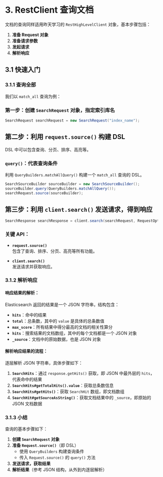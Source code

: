 # 3. RestClient 查询文档

文档的查询同样适用昨天学习的 `RestHighLevelClient` 对象，基本步骤包括：

1. **准备 Request 对象**  
2. **准备请求参数**  
3. **发起请求**  
4. **解析响应**  

## 3.1 快速入门  

### 3.1.1 查询全部
我们以 `match_all` 查询为例：

### 第一步：创建 `SearchRequest` 对象，指定索引库名
```java
SearchRequest searchRequest = new SearchRequest("index_name");
```

## 第二步：利用 `request.source()` 构建 DSL

DSL 中可以包含查询、分页、排序、高亮等。

### `query()`：代表查询条件
利用 `QueryBuilders.matchAllQuery()` 构建一个 `match_all` 查询的 DSL。

```java
SearchSourceBuilder sourceBuilder = new SearchSourceBuilder();
sourceBuilder.query(QueryBuilders.matchAllQuery());
searchRequest.source(sourceBuilder);
```

## 第三步：利用 `client.search()` 发送请求，得到响应

```java
SearchResponse searchResponse = client.search(searchRequest, RequestOptions.DEFAULT);
```
### 关键 API：

- **`request.source()`**  
  包含了查询、排序、分页、高亮等所有功能。

- **`client.search()`**  
  发送请求并获取响应。
  
### 3.1.2 解析响应

#### 响应结果的解析：
Elasticsearch 返回的结果是一个 JSON 字符串，结构包含：

- **`hits`**：命中的结果  
- **`total`**：总条数，其中的 `value` 是具体的总条数值  
- **`max_score`**：所有结果中得分最高的文档的相关性算分  
- **`hits`**：搜索结果的文档数组，其中的每个文档都是一个 JSON 对象  
- **`_source`**：文档中的原始数据，也是 JSON 对象  

#### 解析响应结果的流程：
逐层解析 JSON 字符串，具体步骤如下：

1. **`SearchHits`**：通过 `response.getHits()` 获取，即 JSON 中最外层的 `hits`，代表命中的结果  
2. **`SearchHits#getTotalHits().value`**：获取总条数信息  
3. **`SearchHits#getHits()`**：获取 `SearchHit` 数组，即文档数组  
4. **`SearchHit#getSourceAsString()`**：获取文档结果中的 `_source`，即原始的 JSON 文档数据  
### 3.1.3 小结

查询的基本步骤如下：

1. **创建 `SearchRequest` 对象**  
2. **准备 `Request.source()`**（即 DSL）
   - 使用 `QueryBuilders` 构建查询条件  
   - 传入 `Request.source()` 的 `query()` 方法  
3. **发送请求，获取结果**  
4. **解析结果**（参考 JSON 结构，从外到内逐层解析）  

